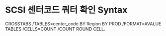 # SCSI 센터코드 쿼터 확인 Syntax



CROSSTABS
  /TABLES=center_code BY Region BY PROD
  /FORMAT=AVALUE TABLES
  /CELLS=COUNT
  /COUNT ROUND CELL.
